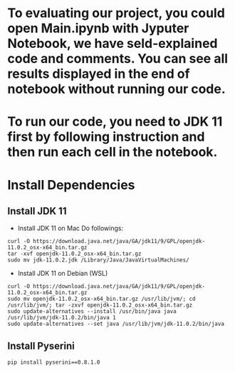 # To evaluating our project, you could open Main.ipynb with Jyputer Notebook, we have seld-explained code and comments. You can see all results displayed in the end of notebook without running our code.

# To run our code, you need to JDK 11 first by following instruction and then run each cell in the notebook.

# Install Dependencies
## Install JDK 11
* Install JDK 11 on Mac
Do followings:
```shell
curl -O https://download.java.net/java/GA/jdk11/9/GPL/openjdk-11.0.2_osx-x64_bin.tar.gz
tar -xvf openjdk-11.0.2_osx-x64_bin.tar.gz
sudo mv jdk-11.0.2.jdk /Library/Java/JavaVirtualMachines/
```
* Install JDK 11 on Debian (WSL)
```shell
curl -O https://download.java.net/java/GA/jdk11/9/GPL/openjdk-11.0.2_osx-x64_bin.tar.gz
sudo mv openjdk-11.0.2_osx-x64_bin.tar.gz /usr/lib/jvm/; cd /usr/lib/jvm/; tar -zxvf openjdk-11.0.2_osx-x64_bin.tar.gz
sudo update-alternatives --install /usr/bin/java java /usr/lib/jvm/jdk-11.0.2/bin/java 1
sudo update-alternatives --set java /usr/lib/jvm/jdk-11.0.2/bin/java
```
## Install Pyserini
```shell
pip install pyserini==0.8.1.0
```
